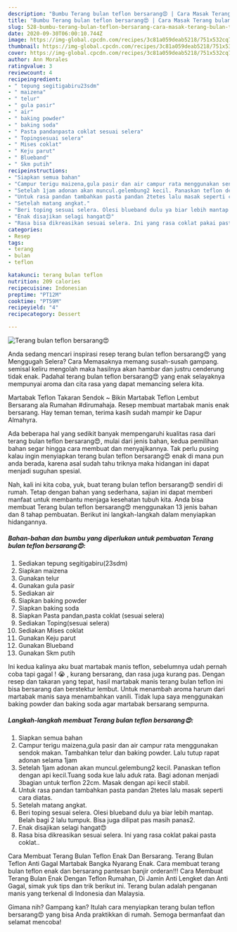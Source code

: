 ```yaml
---
description: "Bumbu Terang bulan teflon bersarang😍 | Cara Masak Terang bulan teflon bersarang😍 Yang Paling Enak"
title: "Bumbu Terang bulan teflon bersarang😍 | Cara Masak Terang bulan teflon bersarang😍 Yang Paling Enak"
slug: 528-bumbu-terang-bulan-teflon-bersarang-cara-masak-terang-bulan-teflon-bersarang-yang-paling-enak
date: 2020-09-30T06:00:10.744Z
image: https://img-global.cpcdn.com/recipes/3c81a059deab5218/751x532cq70/terang-bulan-teflon-bersarang😍-foto-resep-utama.jpg
thumbnail: https://img-global.cpcdn.com/recipes/3c81a059deab5218/751x532cq70/terang-bulan-teflon-bersarang😍-foto-resep-utama.jpg
cover: https://img-global.cpcdn.com/recipes/3c81a059deab5218/751x532cq70/terang-bulan-teflon-bersarang😍-foto-resep-utama.jpg
author: Ann Morales
ratingvalue: 3
reviewcount: 4
recipeingredient:
- " tepung segitigabiru23sdm"
- " maizena"
- " telur"
- " gula pasir"
- " air"
- " baking powder"
- " baking soda"
- " Pasta pandanpasta coklat sesuai selera"
- " Topingsesuai selera"
- " Mises coklat"
- " Keju parut"
- " Blueband"
- " Skm putih"
recipeinstructions:
- "Siapkan semua bahan"
- "Campur terigu maizena,gula pasir dan air campur rata menggunakan sendok makan. Tambahkan telur dan baking powder. Lalu tutup rapat adonan selama 1jam"
- "Setelah 1jam adonan akan muncul.gelembung2 kecil. Panaskan teflon dengan api kecil.Tuang soda kue lalu aduk rata. Bagi adonan menjadi 3bagian untuk terflon 22cm. Masak dengan api kecil stabil."
- "Untuk rasa pandan tambahkan pasta pandan 2tetes lalu masak seperti cara diatas."
- "Setelah matang angkat."
- "Beri toping sesuai selera. Olesi blueband dulu ya biar lebih mantap. Belah bagi 2 lalu tumpuk. Bisa juga dilipat pas masih panas2."
- "Enak disajikan selagi hangat😍"
- "Rasa bisa dikreasikan sesuai selera. Ini yang rasa coklat pakai pasta coklat.."
categories:
- Resep
tags:
- terang
- bulan
- teflon

katakunci: terang bulan teflon 
nutrition: 209 calories
recipecuisine: Indonesian
preptime: "PT12M"
cooktime: "PT59M"
recipeyield: "4"
recipecategory: Dessert

---
```



![Terang bulan teflon bersarang😍](https://img-global.cpcdn.com/recipes/3c81a059deab5218/751x532cq70/terang-bulan-teflon-bersarang😍-foto-resep-utama.jpg)

Anda sedang mencari inspirasi resep terang bulan teflon bersarang😍 yang Menggugah Selera? Cara Memasaknya memang susah-susah gampang. semisal keliru mengolah maka hasilnya akan hambar dan justru cenderung tidak enak. Padahal terang bulan teflon bersarang😍 yang enak selayaknya mempunyai aroma dan cita rasa yang dapat memancing selera kita.

Martabak Teflon Takaran Sendok ~ Bikin Martabak Teflon Lembut Bersarang ala Rumahan #dirumahaja. Resep membuat martabak manis enak bersarang. Hay teman teman, terima kasih sudah mampir ke Dapur Almahyra.

Ada beberapa hal yang sedikit banyak mempengaruhi kualitas rasa dari terang bulan teflon bersarang😍, mulai dari jenis bahan, kedua pemilihan bahan segar hingga cara membuat dan menyajikannya. Tak perlu pusing kalau ingin menyiapkan terang bulan teflon bersarang😍 enak di mana pun anda berada, karena asal sudah tahu triknya maka hidangan ini dapat menjadi suguhan spesial.


Nah, kali ini kita coba, yuk, buat terang bulan teflon bersarang😍 sendiri di rumah. Tetap dengan bahan yang sederhana, sajian ini dapat memberi manfaat untuk membantu menjaga kesehatan tubuh kita. Anda bisa membuat Terang bulan teflon bersarang😍 menggunakan 13 jenis bahan dan 8 tahap pembuatan. Berikut ini langkah-langkah dalam menyiapkan hidangannya.

<!--inarticleads1-->

##### Bahan-bahan dan bumbu yang diperlukan untuk pembuatan Terang bulan teflon bersarang😍:

1. Sediakan  tepung segitigabiru(23sdm)
1. Siapkan  maizena
1. Gunakan  telur
1. Gunakan  gula pasir
1. Sediakan  air
1. Siapkan  baking powder
1. Siapkan  baking soda
1. Siapkan  Pasta pandan,pasta coklat (sesuai selera)
1. Sediakan  Toping(sesuai selera)
1. Sediakan  Mises coklat
1. Gunakan  Keju parut
1. Gunakan  Blueband
1. Gunakan  Skm putih


Ini kedua kalinya aku buat martabak manis teflon, sebelumnya udah pernah coba tapi gagal ! 😭 , kurang bersarang, dan rasa juga kurang pas. Dengan resep dan takaran yang tepat, hasil martabak manis terang bulan teflon ini bisa bersarang dan berstektur lembut. Untuk menambah aroma harum dari martabak manis saya menambahkan vanili. Tidak lupa saya menggunakan baking powder dan baking soda agar martabak bersarang sempurna. 

<!--inarticleads2-->

##### Langkah-langkah membuat Terang bulan teflon bersarang😍:

1. Siapkan semua bahan
1. Campur terigu maizena,gula pasir dan air campur rata menggunakan sendok makan. Tambahkan telur dan baking powder. Lalu tutup rapat adonan selama 1jam
1. Setelah 1jam adonan akan muncul.gelembung2 kecil. Panaskan teflon dengan api kecil.Tuang soda kue lalu aduk rata. Bagi adonan menjadi 3bagian untuk terflon 22cm. Masak dengan api kecil stabil.
1. Untuk rasa pandan tambahkan pasta pandan 2tetes lalu masak seperti cara diatas.
1. Setelah matang angkat.
1. Beri toping sesuai selera. Olesi blueband dulu ya biar lebih mantap. Belah bagi 2 lalu tumpuk. Bisa juga dilipat pas masih panas2.
1. Enak disajikan selagi hangat😍
1. Rasa bisa dikreasikan sesuai selera. Ini yang rasa coklat pakai pasta coklat..


Cara Membuat Terang Bulan Teflon Enak Dan Bersarang. Terang Bulan Teflon Anti Gagal Martabak Bangka Nyarang Enak. Cara membuat terang bulan teflon enak dan bersarang pantesan banjir orderan!!! Cara Membuat Terang Bulan Enak Dengan Teflon Rumahan, Di Jamin Anti Lengket dan Anti Gagal, simak yuk tips dan trik berikut ini. Terang bulan adalah penganan manis yang terkenal di Indonesia dan Malaysia. 

Gimana nih? Gampang kan? Itulah cara menyiapkan terang bulan teflon bersarang😍 yang bisa Anda praktikkan di rumah. Semoga bermanfaat dan selamat mencoba!
